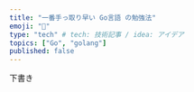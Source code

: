 ```yaml
---
title: "一番手っ取り早い Go言語 の勉強法"
emoji: "🧳"
type: "tech" # tech: 技術記事 / idea: アイデア
topics: ["Go", "golang"]
published: false
---
```


下書き